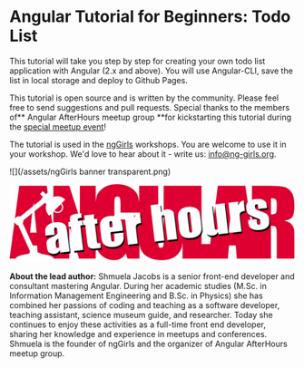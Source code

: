 # Angular Tutorial for Beginners: Todo List

This tutorial will take you step by step for creating your own todo list application with Angular \(2.x and above\). You will use Angular-CLI, save the list in local storage and deploy to Github Pages.

This tutorial is open source and is written by the community. Please feel free to send suggestions and pull requests. Special thanks to the members of** Angular AfterHours meetup group **for kickstarting this tutorial during the [special meetup event](http://www.meetup.com/Angular-AfterHours/events/235151422/)!

The tutorial is used in the [ngGirls](http://ng-girls.org) workshops. You are welcome to use it in your workshop. We'd love to hear about it - write us: [info@ng-girls.org](/mailto:info@ng-girls.org).

![](/assets/ngGirls banner transparent.png)

![](/assets/slogen.png)

**About the lead author:** Shmuela Jacobs is a senior front-end developer and consultant mastering Angular. During her academic studies \(M.Sc. in Information Management Engineering and B.Sc. in Physics\) she has combined her passions of coding and teaching as a software developer, teaching assistant, science museum guide, and researcher. Today she continues to enjoy these activities as a full-time front end developer, sharing her knowledge and experience in meetups and conferences. Shmuela is the founder of ngGirls and the organizer of Angular AfterHours meetup group.

